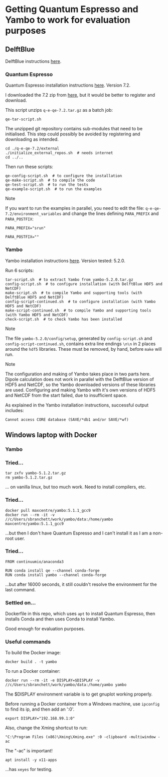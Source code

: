 # Getting Quantum Espresso and Yambo to work for evaluation purposes

## DelftBlue
DelftBlue instructions [here](https://doc.dhpc.tudelft.nl/delftblue/crash-course/).

### Quantum Espresso
Quantum Espresso installation instructions [here](https://www.quantum-espresso.org/Doc/user_guide/user_guide.html). Version 7.2.

I downloaded the 7.2 zip from [here](https://gitlab.com/QEF/q-e/-/tree/qe-7.2?ref_type=tags), but it would be better to register and download.

This script unzips `q-e-qe-7.2.tar.gz` as a batch job:
```
qe-tar-script.sh
```
The unzipped git repository contains sub-modules that need to be initialised. This step could possibly be avoided by registering and downloading as intended.
```
cd ./q-e-qe-7.2/external
./initialize_external_repos.sh  # needs internet
cd ../..
```
Then run these scripts:
```
qe-config-script.sh  # to configure the installation
qe-make-script.sh  # to compile the code
qe-test-script.sh  # to run the tests
qe-example-script.sh  # to run the examples
```
> [!NOTE]
> If you want to run the examples in parallel, you need to edit the file: `q-e-qe-7.2/environment_variables` and change the lines defining `PARA_PREFIX` and `PARA_POSTFIX`:
>
> `PARA_PREFIX="srun"`
>
> `PARA_POSTFIX=""`

### Yambo
Yambo installation instructions [here](https://www.yambo-code.eu/wiki/index.php/Installation). Version tested: 5.2.0.

Run 6 scripts:
```
tar-script.sh  # to extract Yambo from yambo-5.2.0.tar.gz
config-script.sh  # to configure installation (with DelftBlue HDF5 and NetCDF)
make-script.sh  # to compile Yambo and supporting tools (with DelftBlue HDF5 and NetCDF)
config-script-continued.sh  # to configure installation (with Yambo HDF5 and NetCDF)
make-script-continued.sh  # to compile Yambo and supporting tools (with Yambo HDF5 and NetCDF)
check-script.sh  # to check Yambo has been installed
```
> [!NOTE]
> The file `yambo-5.2.0/config/setup`, generated by `config-script.sh` and `config-script-continued.sh`, contains extra line endings `\n\n` in 2 places around the `hdf5` libraries. These must be removed, by hand, before `make` will run.

> [!NOTE]
> The configuration and making of Yambo takes place in two parts here.
> Dipole calculation does not work in parallel with the DelftBlue version of HDF5 and NetCDF, so the Yambo downloaded versions of these libraries are used.
> Configuring and making Yambo with it's own versions of HDF5 and NetCDF from the start failed, due to insufficient space.

As explained in the Yambo installation instructions, successful output includes:
```
Cannot access CORE database (SAVE/*db1 and/or SAVE/*wf)
```

## Windows laptop with Docker

### Yambo

### Tried...
```
tar zxfv yambo-5.1.2.tar.gz
rm yambo-5.1.2.tar.gz
```
... on vanilla linux, but too much work. Need to install compilers, etc.

### Tried...
```
docker pull maxcentre/yambo:5.1.1_gcc9
docker run --rm -it -v //c/Users/sbranchett/work/yambo/data:/home/yambo maxcentre/yambo:5.1.1_gcc9
```
...but then I don't have Quantum Espresso and I can't install it as I am a non-root user.

### Tried...
```
FROM continuumio/anaconda3

RUN conda install qe --channel conda-forge
RUN conda install yambo --channel conda-forge
```
...but after 16000 seconds, it still couldn't resolve the environment for the last command.

### Settled on...
Dockerfile in this repo, which uses `apt` to install Quantum Espresso, then installs Conda and then uses Conda to install Yambo.

Good enough for evaluation purposes.

### Useful commands
To build the Docker image:
```
docker build . -t yambo
```
To run a Docker container:
```
docker run --rm -it -e DISPLAY=$DISPLAY -v //c/Users/sbranchett/work/yambo/data:/home/yambo yambo
```
The $DISPLAY environment variable is to get gnuplot working properly.

Before running a Docker container from a Windows machine, use `ipconfig` to find its ip, and then add an ':0'.
```
export DISPLAY="192.168.99.1:0"
```
Also, change the Xming shortcut to run:
```
"C:\Program Files (x86)\Xming\Xming.exe" :0 -clipboard -multiwindow -ac
```
The "-ac" is important!
```
apt install -y x11-apps 
```
...has `xeyes` for testing.
